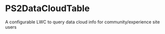# PS2DataCloudTable
A configurable LWC to query data cloud info for community/experience site users
